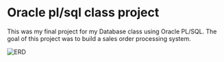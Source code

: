 # Oracle pl/sql class project

This was my final project for my Database class using Oracle PL/SQL. 
The goal of this project was to build a sales order processing system. 

![ERD](C:\Users\evana\Desktop\project\erd.PNG)


